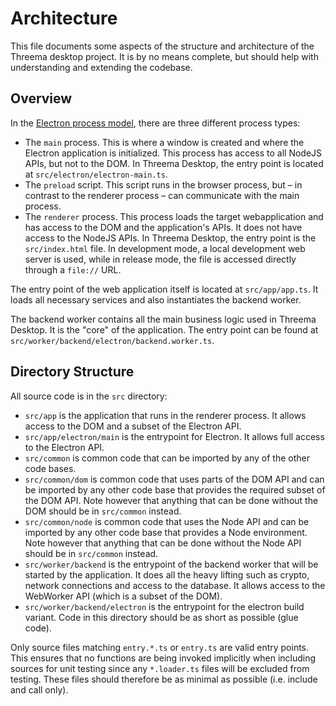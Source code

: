# Architecture

This file documents some aspects of the structure and architecture of the
Threema desktop project. It is by no means complete, but should help with
understanding and extending the codebase.

## Overview

In the [Electron process
model](https://www.electronjs.org/docs/latest/tutorial/process-model/), there
are three different process types:

- The `main` process. This is where a window is created and where the Electron
  application is initialized. This process has access to all NodeJS APIs, but
  not to the DOM. In Threema Desktop, the entry point is located at
  `src/electron/electron-main.ts`.
- The `preload` script. This script runs in the browser process, but – in
  contrast to the renderer process – can communicate with the main process.
- The `renderer` process. This process loads the target webapplication and has
  access to the DOM and the application's APIs. It does not have access to the
  NodeJS APIs. In Threema Desktop, the entry point is the `src/index.html`
  file. In development mode, a local development web server is used, while in
  release mode, the file is accessed directly through a `file://` URL.

The entry point of the web application itself is located at `src/app/app.ts`.
It loads all necessary services and also instantiates the backend worker.

The backend worker contains all the main business logic used in Threema
Desktop. It is the "core" of the application. The entry point can be found at
`src/worker/backend/electron/backend.worker.ts`.

## Directory Structure

All source code is in the `src` directory:

- `src/app` is the application that runs in the renderer process. It allows
  access to the DOM and a subset of the Electron API.
- `src/app/electron/main` is the entrypoint for Electron. It allows full access
  to the Electron API.
- `src/common` is common code that can be imported by any of the other code
  bases.
- `src/common/dom` is common code that uses parts of the DOM API and can be
  imported by any other code base that provides the required subset of the
  DOM API. Note however that anything that can be done without the DOM should
  be in `src/common` instead.
- `src/common/node` is common code that uses the Node API and can be imported
  by any other code base that provides a Node environment. Note however that
  anything that can be done without the Node API should be in `src/common`
  instead.
- `src/worker/backend` is the entrypoint of the backend worker that will be
  started by the application. It does all the heavy lifting such as crypto,
  network connections and access to the database. It allows access to the
  WebWorker API (which is a subset of the DOM).
- `src/worker/backend/electron` is the entrypoint for the electron build
  variant. Code in this directory should be as short as possible (glue code).

Only source files matching `entry.*.ts` or `entry.ts` are valid entry points.
This ensures that no functions are being invoked implicitly when including
sources for unit testing since any `*.loader.ts` files will be excluded from
testing. These files should therefore be as minimal as possible (i.e. include
and call only).
